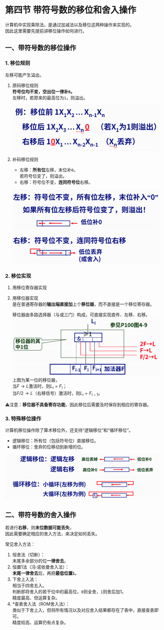 # 第四节 带符号数的移位和舍入操作

计算机中实现乘除法，是通过加减法以及移位这两种操作来实现的。  
因此这里需要先提前讲移位操作如何进行。

## 一、带符号数的移位操作

### 1. 移位规则

左移可能产生溢出。

1. 原码移位规则  
   **符号位均不变，空出位一律补`0`。**  
   左移时，若原来的最高位为`1`，则溢出。

   ![原码移位示例](images/4.4-Machine_Arithmetic-3--04-07_14-27-49.png)
2. 补码移位规则  
   * 左移：**所有位**左移，末位补`0`。  
     若符号位变了，则溢出。
   * 右移：符号位不变，**连同符号位**右移。

   ![补码移位方法](images/4.4-Machine_Arithmetic-3--04-07_14-28-33.png)

### 2. 移位实现

1. 用移位寄存器实现
2. 用移位器实现  
   是在普通寄存器的**输出端直接加**上个**移位器**，而不直接是一个移位寄存器。

   移位器由多路选择器（与或三门）构成，可直接实现直传、左移、右移。  
   ![移位器示意图](images/4.4-Machine_Arithmetic-3--04-07_14-30-04.png)  
   上图为某一位的移位器，  
   当$F\to L$激活时，则$L_i=F_i$；  
   当$F/2\to L$（右移信号）激活时，则$L_i=F_{i-1}$。

⚠注意：**移位器不具备寄存功能**，因此移位后需要及时保存到相应的寄存器。

### 3. 特殊移位操作

计算机移位操作除了算术移位外，还支持“逻辑移位”和“循环移位”。

* 逻辑移位：所有位（包括符号位）直接移位。
* 循环移位：舍弃的位移动到新增的位。

![特殊移位操作](images/4.4-Machine_Arithmetic-3--04-07_14-34-34.png)

## 二、带符号数的舍入操作

若进行**右移**，则**末位数据可能丢失**，  
因此需要确定相应的舍入方法，来决定如何丢失。

常见舍入方法：

1. 恒舍法（切断）：  
   末尾多余部分的位**一律舍去**。
2. 恒置1法（冯·诺依曼舍入法）：  
   **末尾一律舍去**后，再把**最低位置`1`**。
3. 下舍上入法：  
   相当于四舍五入。  
   判断即将舍入的若干位中的最高位，`0`则全舍，`1`则舍后加1。  
   精度最高、但运算复杂。
4. *查表舍入法（ROM舍入法）：  
   类似于下舍上入，但将所有情况以及对应舍入结果都存在了表中，直接查表即可。  
   精度较高、运算仍有点复杂。
